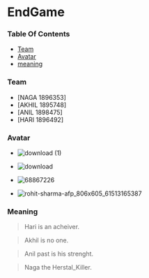 # **EndGame**

### **Table Of Contents**
 * [Team](#team)
 * [Avatar](#avatar)
 * [meaning](#meaning)

### Team
  * [NAGA 1896353]
  * [AKHIL 1895748]	
  * [ANIL 1898475]
  * [HARI 1896492]

### Avatar
 * ![download (1)](https://user-images.githubusercontent.com/49277929/56368374-44121c80-61c5-11e9-803b-4e4e2a0e7725.jpg)
  
 
 * ![download](https://user-images.githubusercontent.com/49277929/56368513-8e939900-61c5-11e9-960e-5ff0514265ef.jpg)
 
 * ![68867226](https://user-images.githubusercontent.com/49277929/56368563-aff48500-61c5-11e9-85b0-6ad9f9f34f15.jpg)
 
 * ![rohit-sharma-afp_806x605_61513165387](https://user-images.githubusercontent.com/49277929/56368606-c39feb80-61c5-11e9-896b-d84c2561df60.jpg)

  
### Meaning
 > Hari is an acheiver. 
 
 > Akhil is no one.
 
 > Anil past is his strenght.
 
 > Naga the Herstal_Killer.
 



